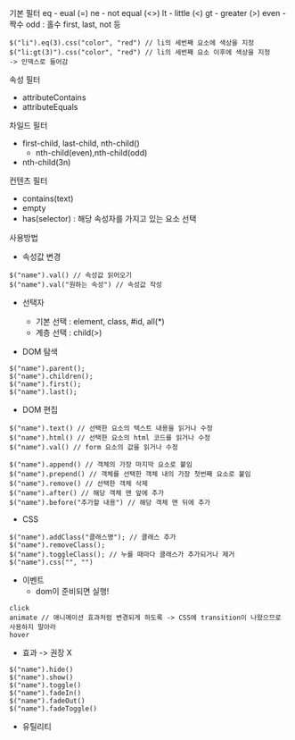 기본 필터
eq - eual (=)
ne - not equal (<>)
lt - little (<)
gt - greater (>)
even - 짝수
odd : 홀수
first, last, not 등

```
$("li").eq(3).css("color", "red") // li의 세번째 요소에 색상을 지정
$("li:gt(3)").css("color", "red") // li의 세번째 요소 이후에 색상을 지정
-> 인덱스로 들어감
```

속성 필터

- attributeContains
- attributeEquals

차일드 필터

- first-child, last-child, nth-child()
  - nth-child(even),nth-child(odd)
- nth-child(3n)

컨텐츠 필터

- contains(text)
- empty
- has(selector) : 해당 속성자를 가지고 있는 요소 선택

사용방법

- 속성값 변경

```
$("name").val() // 속성값 읽어오기
$("name").val("원하는 속성") // 속성값 작성
```

- 선택자

  - 기본 선택 : element, class, #id, all(\*)
  - 계층 선택 : child(>)

- DOM 탐색

```
$("name").parent();
$("name").children();
$("name").first();
$("name").last();
```

- DOM 편집

```
$("name").text() // 선택한 요소의 텍스트 내용을 읽거나 수정
$("name").html() // 선택한 요소의 html 코드를 읽거나 수정
$("name").val() // form 요소의 값을 읽거나 수정

$("name").append() // 객체의 가장 마지막 요소로 붙임
$("name").prepend() // 객체를 선택한 객체 내의 가장 첫번째 요소로 붙임
$("name").remove() // 선택한 객체 삭제
$("name").after() // 해당 객체 맨 앞에 추가
$("name").before("추가할 내용") // 해당 객체 맨 뒤에 추가
```

- CSS

```
$("name").addClass("클래스명"); // 클래스 추가
$("name").removeClass();
$("name").toggleClass(); // 누를 때마다 클래스가 추가되거나 제거
$("name").css("", "")
```

- 이벤트
  - dom이 준비되면 실행!

```
click
animate // 애니메이션 효과처럼 변경되게 하도록 -> CSS에 transition이 나왔으므로 사용하지 말아라
hover
```

- 효과 -> 권장 X

```
$("name").hide()
$("name").show()
$("name").toggle()
$("name").fadeIn()
$("name").fadeOut()
$("name").fadeToggle()
```

- 유틸리티
